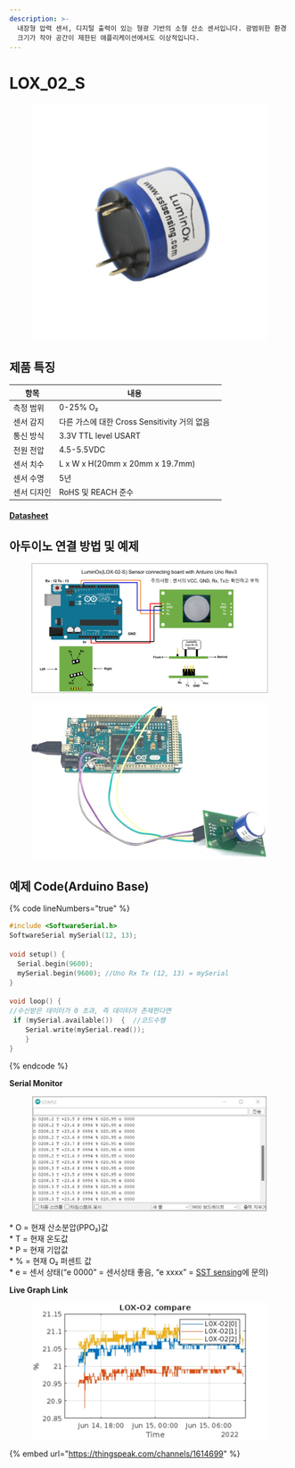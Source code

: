 ```yaml
---
description: >-
  내장형 압력 센서, 디지털 출력이 있는 형광 기반의 소형 산소 센서입니다. 광범위한 환경 범위에서도 산소만 정확한 측정 및 작동을 합니다.
  크기가 작아 공간이 제한된 애플리케이션에서도 이상적입니다.
---
```


# LOX\_02\_S

<figure><img src="../../../.gitbook/assets/lox_o2/LOX-O2-S/LOX_O2_S_main_pic.jpg" alt=""><figcaption></figcaption></figure>

## 제품 특징

<table><thead><tr><th>항목</th><th>내용</th><th data-hidden></th></tr></thead><tbody><tr><td>측정 범위</td><td>0-25% O₂</td><td></td></tr><tr><td>센서 감지</td><td>다른 가스에 대한 Cross Sensitivity 거의 없음</td><td></td></tr><tr><td>통신 방식</td><td>3.3V TTL level USART</td><td></td></tr><tr><td>전원 전압</td><td>4.5-5.5VDC</td><td></td></tr><tr><td>센서 치수</td><td>L x W x H(20mm x 20mm x 19.7mm)</td><td></td></tr><tr><td>센서 수명</td><td>5년</td><td></td></tr><tr><td>센서 디자인</td><td>RoHS 및 REACH 준수</td><td></td></tr></tbody></table>

#### [Datasheet](https://sstsensing.com/wp-content/uploads/2018/01/DS0144rev2\_LOX-02-S.pdf)

## 아두이노 연결 방법 및 예제

<figure><img src="../../../.gitbook/assets/lox_02_s_connecting_with_arduino_uno (1).png" alt=""><figcaption></figcaption></figure>

<figure><img src="../../../.gitbook/assets/lox_02_s_실사 (1).jpg" alt=""><figcaption></figcaption></figure>

## 예제 Code(Arduino Base)

{% code lineNumbers="true" %}
```cpp
#include <SoftwareSerial.h>
SoftwareSerial mySerial(12, 13);
 
void setup() {
  Serial.begin(9600);
  mySerial.begin(9600); //Uno Rx Tx (12, 13) = mySerial
}
 
void loop() {
//수신받은 데이터가 0 초과, 즉 데이터가 존재한다면           
 if (mySerial.available())  {  //코드수행   
    Serial.write(mySerial.read());
    }
}
```
{% endcode %}

**Serial Monitor**

<figure><img src="../../../.gitbook/assets/lox_02_s_serial_monitor (1) (1).jpg" alt=""><figcaption></figcaption></figure>

\* O = 현재 산소분압(PPO₂)값\
\* T = 현재 온도값\
\* P = 현재 기압값\
\* % = 현재 O₂ 퍼센트 값\
\* e = 센서 상태(“e 0000” = 센서상태 좋음, “e xxxx” = [SST sensing](https://sstsensing.com/)에 문의)

**Live Graph Link**

<figure><img src="../../../.gitbook/assets/lox_02_s_live_graph (1) (1).jpg" alt=""><figcaption></figcaption></figure>

{% embed url="https://thingspeak.com/channels/1614699" %}
